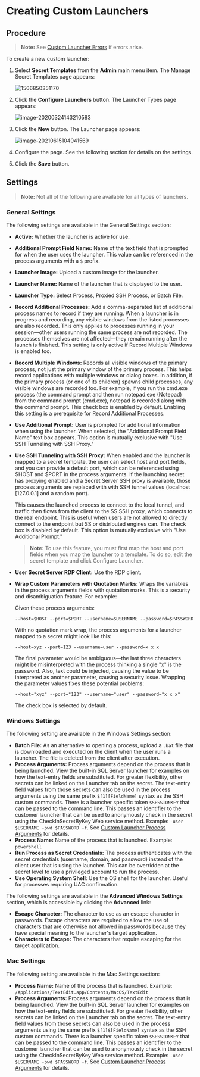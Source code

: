 [title]: # "Creating Custom Launchers"
[tags]: # "Launcher"
[priority]: # "1000"

# Creating Custom Launchers

## Procedure

> **Note:** See [Custom Launcher Errors](../custom-launcher-errors/index.md) if errors arise.

To create a new custom launcher:

1. Select **Secret Templates** from the **Admin** main menu item. The Manage Secret Templates page appears:

   ![1566850351170](images/1566850351170.png)

1. Click the **Configure Launchers** button. The Launcher Types page appears:

   ![image-20200324143210583](images/image-20200324143210583.png)

1. Click the **New** button.  The Launcher page appears:

   ![image-20210615104041569](images/image-20210615104041569.png)

1. Configure the page. See the following section for details on the settings.

1. Click the **Save** button.

## Settings

> **Note:** Not all of the following are available for all types of launchers.

### General Settings

The following settings are available in the General Settings section:

- **Active:** Whether the launcher is active for use.

- **Additional Prompt Field Name:** Name of the text field that is prompted for when the user uses the launcher. This value can be referenced in the process arguments with a `$` prefix.

- **Launcher Image:** Upload a custom image for the launcher.

- **Launcher Name:** Name of the launcher that is displayed to the user.

- **Launcher Type:** Select Process, Proxied SSH Process, or Batch File.

- **Record Additional Processes:** Add a comma-separated list of additional process names to record if they are running. When a launcher is in progress and recording, any visible windows from the listed processes are also recorded. This only applies to processes running in your session—other users running the same process are not recorded. The processes themselves are not affected—they remain running after the launch is finished. This setting is only active if Record Multiple Windows is enabled too.

- **Record Multiple Windows:** Records all visible windows of the primary process, not just the primary window of the primary process. This helps record applications with multiple windows or dialog boxes. In addition, if the primary process (or one of its children) spawns child processes, any visible windows are recorded too. For example, if you run the cmd.exe process (the command prompt and then run notepad.exe (Notepad) from the command prompt (cmd.exe), notepad is recorded along with the command prompt. This check box is enabled by default. Enabling this setting is a prerequisite for Record Additional Processes.

- **Use Additional Prompt:** User is prompted for additional information when using the launcher. When selected, the "Additional Prompt Field Name" text box appears. This option is mutually exclusive with "Use SSH Tunneling with SSH Proxy."

- **Use SSH Tunneling with SSH Proxy:** When enabled and the launcher is mapped to a secret template, the user can select host and port fields, and you can provide a default port, which can be referenced using $HOST and $PORT in the process arguments. If the launching secret has proxying enabled and a Secret Server SSH proxy is available, those process arguments are replaced with with SSH tunnel values (localhost [127.0.0.1] and a random port). 

  This causes the launched process to connect to the local tunnel, and traffic then flows from the client to the SS SSH proxy, which connects to the real endpoint. This is useful when users are not allowed to directly connect to the endpoint but SS or distributed engines can. The check box is disabled by default. This option is mutually exclusive with "Use Additional Prompt." 

  > **Note:** To use this feature, you must first map the host and port fields when you map the launcher to a template. To do so, edit the secret template and click Configure Launcher.

- **User Secret Server RDP Client:** Use the RDP client.

- **Wrap Custom Parameters with Quotation Marks:** Wraps the variables in the process arguments fields with quotation marks. This is a security and disambiguation feature.  For example:

  Given these process arguments:

  `--host=$HOST --port=$PORT --username=$USERNAME --password=$PASSWORD`

  With no quotation mark wrap, the process arguments for a launcher mapped to a secret might look like this:

  `--host=xyz --port=123 --username=user --password=x x x`

  The final parameter would be ambiguous—the last three characters might be misinterpreted with the process thinking a single "x" is the password. Also, text could be injected, causing the value to be interpreted as another parameter, causing a security issue. Wrapping the parameter values fixes these potential problems:

  `--host="xyz" --port="123" --username="user" --password="x x x"`

  The check box is selected by default.

### Windows Settings

The following setting are available in the Windows Settings section:

- **Batch File:** As an alternative to opening a process, upload a `.bat` file that is downloaded and executed on the client when the user runs a launcher. The file is deleted from the client after execution.
- **Process Arguments:** Process arguments depend on the process that is being launched. View the built-in SQL Server launcher for examples on how the text-entry fields are substituted. For greater flexibility, other secrets can be linked on the Launcher tab on the secret. The text-entry field values from those secrets can also be used in the process arguments using the same prefix `$[1][FieldName]` syntax as the SSH custom commands. There is a launcher specific token `$SESSIONKEY` that can be passed to the command line. This passes an identifier to the customer launcher that can be used to anonymously check in the secret using the CheckInSecretByKey Web service method. Example: `-user $USERNAME -pwd $PASSWORD -f`. See [Custom Launcher Process Arguments](../custom-launcher-process-arguments/index.md) for details.
- **Process Name:** Name of the process that is launched. Example: `powershell`
- **Run Process as Secret Credentials:** The process authenticates with the secret credentials (username, domain, and password) instead of the client user that is using the launcher. This can be overridden at the secret level to use a privileged account to run the process.
- **Use Operating System Shell**: Use the OS shell for the launcher. Useful for processes requiring UAC confirmation.

The following settings are available in the **Advanced Windows Settings** section, which is accessible by clicking the **Advanced** link:

- **Escape Character:** The character to use as an escape character in passwords. Escape characters are required to allow the use of characters that are otherwise not allowed in passwords because they have special meaning to the launcher's target application.
- **Characters to Escape:** The characters that require escaping for the target application.

### Mac Settings

The following setting are available in the Mac Settings section:

- **Process Name:** Name of the process that is launched. Example: `/Applications/TextEdit.app/Contents/MacOS/TextEdit`
- **Process Arguments:** Process arguments depend on the process that is being launched. View the built-in SQL Server launcher for examples on how the text-entry fields are substituted. For greater flexibility, other secrets can be linked on the Launcher tab on the secret. The text-entry field values from those secrets can also be used in the process arguments using the same prefix `$[1]$[FieldName]` syntax as the SSH custom commands. There is a launcher specific token `$SESSIONKEY` that can be passed to the command line. This passes an identifier to the customer launcher that can be used to anonymously check in the secret using the CheckInSecretByKey Web service method. Example: `-user $USERNAME -pwd $PASSWORD -f`. See [Custom Launcher Process Arguments](../../custom-launchers/custom-launcher-process-arguments/index.md) for details.
